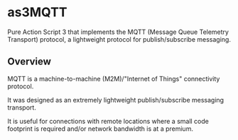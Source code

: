 as3MQTT
=======

Pure Action Script 3 that implements the MQTT (Message Queue Telemetry Transport) protocol, a lightweight protocol for publish/subscribe messaging.

## Overview

MQTT is a machine-to-machine (M2M)/"Internet of Things" connectivity protocol. 

It was designed as an extremely lightweight publish/subscribe messaging transport. 

It is useful for connections with remote locations where a small code footprint is required and/or network bandwidth is at a premium.